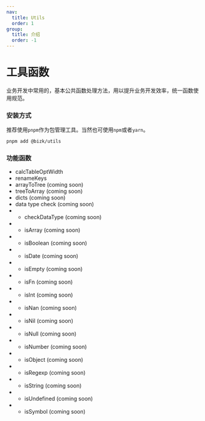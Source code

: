 ```yaml
---
nav:
  title: Utils
  order: 1
group:
  title: 介绍
  order: -1
---
```


# 工具函数

业务开发中常用的，基本公共函数处理方法，用以提升业务开发效率，统一函数使用规范。

### 安装方式

推荐使用`pnpm`作为包管理工具。当然也可使用`npm`或者`yarn`。

```bash
pnpm add @bizk/utils
```

### 功能函数

- calcTableOptWidth
- renameKeys
- arrayToTree (coming soon)
- treeToArray (coming soon)
- dicts (coming soon)
- data type check (coming soon)
- - checkDataType (coming soon)
- - isArray (coming soon)
- - isBoolean (coming soon)
- - isDate (coming soon)
- - isEmpty (coming soon)
- - isFn (coming soon)
- - isInt (coming soon)
- - isNan (coming soon)
- - isNil (coming soon)
- - isNull (coming soon)
- - isNumber (coming soon)
- - isObject (coming soon)
- - isRegexp (coming soon)
- - isString (coming soon)
- - isUndefined (coming soon)
- - isSymbol (coming soon)
